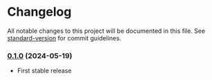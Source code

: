 # Changelog

All notable changes to this project will be documented in this file. See [standard-version](https://github.com/conventional-changelog/standard-version) for commit guidelines.

### [0.1.0](https://github.com/louy/ts-gettext-extractor/releases/tag/v0.1.0) (2024-05-19)
- First stable release
